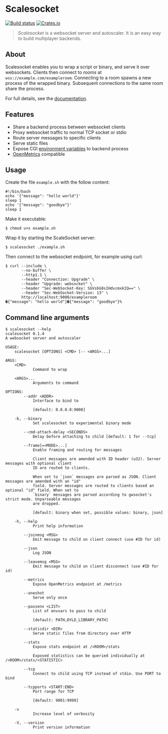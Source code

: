 # Scalesocket

[![Build status](https://github.com/scalesocket/scalesocket/actions/workflows/ci.yml/badge.svg)](https://github.com/scalesocket/scalesocket/actions)
[![Crates.io](https://img.shields.io/crates/v/scalesocket.svg)](https://crates.io/crates/scalesocket)

> *Scalesocket* is a websocket server and autoscaler. It is an easy way to build multiplayer backends.


## About

Scalesocket enables you to wrap a script or binary, and serve it over websockets. Clients then connect to *rooms* at `wss://example.com/exampleroom`. Connecting to a room spawns a new process of the wrapped binary. Subsequent connections to the same room share the process.

For full details, see the [documentation](https://www.scalesocket.org/docs.html).


## Features

* Share a backend process between websocket clients
* Proxy websocket traffic to normal TCP socket or stdio
* Route server messages to specific clients
* Serve static files
* Expose CGI [environment variables](https://www.rfc-editor.org/rfc/rfc3875.html) to backend process
* [OpenMetrics](https://github.com/OpenObservability/OpenMetrics) compatible


## Usage

Create the file `example.sh` with the follow content:
```console,ignore
#!/bin/bash
echo '{"message": "hello world"}'
sleep 1
echo '{"message": "goodbye"}'
sleep 1
```

Make it executable:
```console,ignore
$ chmod u+x example.sh
```

Wrap it by starting the ScaleSocket server:
```console,ignore
$ scalesocket ./example.sh
```

Then connect to the websocket endpoint, for example using curl:
```console,ignore
$ curl --include \
       --no-buffer \
       --http1.1 \
       --header "Connection: Upgrade" \
       --header "Upgrade: websocket" \
       --header "Sec-WebSocket-Key: SGVsbG8sIHdvcmxkIQ==" \
       --header "Sec-WebSocket-Version: 13" \
       http://localhost:9000/exampleroom
�{"message": "hello world"}�{"message": "goodbye"}%
```


## Command line arguments

```console
$ scalesocket --help
scalesocket 0.1.4
A websocket server and autoscaler

USAGE:
    scalesocket [OPTIONS] <CMD> [-- <ARGS>...]

ARGS:
    <CMD>
            Command to wrap

    <ARGS>...
            Arguments to command

OPTIONS:
        --addr <ADDR>
            Interface to bind to
            
            [default: 0.0.0.0:9000]

    -b, --binary
            Set scalesocket to experimental binary mode

        --cmd-attach-delay <SECONDS>
            Delay before attaching to child [default: 1 for --tcp]

        --frame[=<MODE>...]
            Enable framing and routing for messages
            
            Client messages are amended with ID header (u32). Server messages with optional client
            ID are routed to clients.
            
            When set to `json` messages are parsed as JSON. Client messages are amended with an "id"
            field. Server messages are routed to clients based an optional "id" field. When set to
            `binary` messages are parsed according to gwsocket's strict mode. Unparseable messages
            are dropped.
            
            [default: binary when set, possible values: binary, json]

    -h, --help
            Print help information

        --joinmsg <MSG>
            Emit message to child on client connect (use #ID for id)

        --json
            Log JSON

        --leavemsg <MSG>
            Emit message to child on client disconnect (use #ID for id)

        --metrics
            Expose OpenMetrics endpoint at /metrics

        --oneshot
            Serve only once

        --passenv <LIST>
            List of envvars to pass to child
            
            [default: PATH,DYLD_LIBRARY_PATH]

        --staticdir <DIR>
            Serve static files from directory over HTTP

        --stats
            Expose stats endpoint at /<ROOM>/stats
            
            Exposed statistics can be queried individually at  /<ROOM>/stats/<STATISTIC>

        --tcp
            Connect to child using TCP instead of stdio. Use PORT to bind

        --tcpports <START:END>
            Port range for TCP
            
            [default: 9001:9999]

    -v
            Increase level of verbosity

    -V, --version
            Print version information

```
